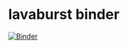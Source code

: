 # lavaburst binder

[![Binder](http://mybinder.org/badge.svg)](http://mybinder.org/repo/nezar-compbio/lavaburst-binder)
